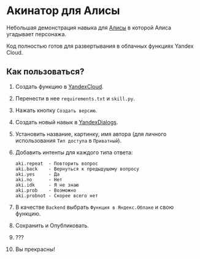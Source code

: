 # Акинатор для Алисы

Небольшая демонстрация навыка для [Алисы](https://yandex.ru/alice) в которой Алиса угадывает персонажа.

Код полностью готов для развертывания в облачных функциях Yandex Cloud.

## Как пользоваться?

1. Создать функцию в [YandexCloud](https://console.cloud.yandex.ru/).
2. Перенести в нее `requirements.txt` и `skill.py`.
3. Нажать кнопку `Создать версию`.
4. Создать новый навык в [YandexDialogs](https://dialogs.yandex.ru/developer).
5. Установить название, картинку, имя автора (для личного использования `Тип доступа` в `Приватный`).
6. Добавить интенты для каждого типа ответа:

    ```
    aki.repeat  - Повторить вопрос
    aki.back    - Вернуться к предыдущему вопросу
    aki.yes     - Да
    aki.no      - Нет
    aki.idk     - Я не знаю
    aki.prob    - Возможно
    aki.probnot - Скорее всего нет
    ```

7. В качестве `Backend` выбрать `Функция в Яндекс.Облаке` и свою функцию.
8. Сохранить и Опубликовать.
9. ???
10. Вы прекрасны!
